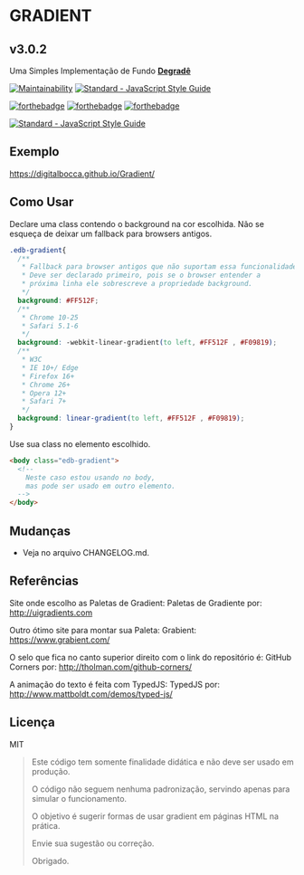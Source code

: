 # GRADIENT

## v3.0.2

Uma Simples Implementação de Fundo **[Degradê](https://pt.wikipedia.org/wiki/Degrad%C3%AA)**

[![Maintainability](https://api.codeclimate.com/v1/badges/5cf26d23900dfd1dc8a6/maintainability)](https://codeclimate.com/github/digitalbocca/Gradient/maintainability)
[![Standard - JavaScript Style Guide](https://img.shields.io/badge/code%20style-standard-brightgreen.svg)](https://standardjs.com/)

[![forthebadge](http://forthebadge.com/images/badges/uses-badges.svg)](http://forthebadge.com)
[![forthebadge](http://forthebadge.com/images/badges/contains-technical-debt.svg)](http://forthebadge.com)
[![forthebadge](http://forthebadge.com/images/badges/built-by-developers.svg)](http://forthebadge.com)

[![Standard - JavaScript Style Guide](https://cdn.rawgit.com/standard/standard/master/badge.svg)](https://github.com/standard/standard)

## Exemplo

<https://digitalbocca.github.io/Gradient/>

## Como Usar

Declare uma class contendo o background na cor escolhida.
Não se esqueça de deixar um fallback para browsers antigos.

```css
.edb-gradient{
  /**
   * Fallback para browser antigos que não suportam essa funcionalidade
   * Deve ser declarado primeiro, pois se o browser entender a
   * próxima linha ele sobrescreve a propriedade background.
   */
  background: #FF512F;
  /**
   * Chrome 10-25
   * Safari 5.1-6
   */
  background: -webkit-linear-gradient(to left, #FF512F , #F09819);
  /**
   * W3C
   * IE 10+/ Edge
   * Firefox 16+
   * Chrome 26+
   * Opera 12+
   * Safari 7+
   */
  background: linear-gradient(to left, #FF512F , #F09819);
}
```

Use sua class no elemento escolhido.

```html
<body class="edb-gradient">
  <!--
    Neste caso estou usando no body,
    mas pode ser usado em outro elemento.
  -->
</body>
```

## Mudanças

- Veja no arquivo CHANGELOG.md.

## Referências

Site onde escolho as Paletas de Gradient:
Paletas de Gradiente por: <http://uigradients.com>

Outro ótimo site para montar sua Paleta:
Grabient: <https://www.grabient.com/>

O selo que fica no canto superior direito com o link do repositório é:
GitHub Corners por: <http://tholman.com/github-corners/>

A animação do texto é feita com TypedJS:
TypedJS por: <http://www.mattboldt.com/demos/typed-js/>

## Licença

MIT

> Este código tem somente finalidade didática e não deve ser usado em produção.
>
> O código não seguem nenhuma padronização, servindo apenas para simular o funcionamento.
>
> O objetivo é sugerir formas de usar gradient em páginas HTML na prática.
>
> Envie sua sugestão ou correção.
>
> Obrigado.
